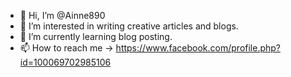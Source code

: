 - 👋 Hi, I’m @Ainne890
- 👀 I’m interested in writing creative articles and blogs.
- 🌱 I’m currently learning blog posting.
- 📫 How to reach me -> https://www.facebook.com/profile.php?id=100069702985106
<!---
Ainne890/Ainne890 is a ✨ special ✨ repository because its `README.md` (this file) appears on your GitHub profile.
You can click the Preview link to take a look at your changes.
--->
